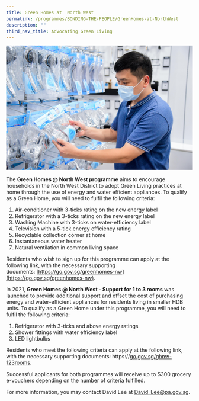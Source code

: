 ```yaml
---
title: Green Homes at  North West
permalink: /programmes/BONDING-THE-PEOPLE/GreenHomes-at-NorthWest
description: ""
third_nav_title: Advocating Green Living
---
```

![](/images/IMG-2327.jpg)

The **Green Homes @ North West programme** aims to encourage households in the North West District to adopt Green Living practices at home through the use of energy and water efficient appliances. To qualify as a Green Home, you will need to fulfil the following criteria: 

1.  Air-conditioner with 3-ticks rating on the new energy label
2.  Refrigerator with a 3-ticks rating on the new energy label
3.  Washing Machine with 3-ticks on water-efficiency label
4.  Television with a 5-tick energy efficiency rating 
5.  Recyclable collection corner at home
6.  Instantaneous water heater
7.  Natural ventilation in common living space

Residents who wish to sign up for this programme can apply at the following link, with the necessary supporting documents: [https://go.gov.sg/greenhomes-nw](https://go.gov.sg/greenhomes-nw).  
  
In 2021, **Green Homes @ North West - Support for 1 to 3 rooms** was launched to provide additional support and offset the cost of purchasing energy and water-efficient appliances for residents living in smaller HDB units. To qualify as a Green Home under this programme, you will need to fulfil the following criteria:

1.  Refrigerator with 3-ticks and above energy ratings
2.  Shower fittings with water efficiency label
3.  LED lightbulbs

Residents who meet the following criteria can apply at the following link, with the necessary supporting documents: https://[go.gov.sg/ghnw-123rooms](https://go.gov.sg/ghnw-123rooms).  
  
Successful applicants for both programmes will receive up to $300 grocery e-vouchers depending on the number of criteria fulfilled.

For more information, you may contact David Lee at [David\_Lee@pa.gov.sg](mailto:David_Lee@pa.gov.sg).





